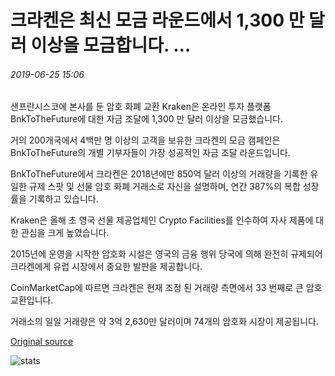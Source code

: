 # 크라켄은 최신 모금 라운드에서 1,300 만 달러 이상을 모금합니다. ...

###### 2019-06-25 15:06

샌프란시스코에 본사를 둔 암호 화폐 교환 Kraken은 온라인 투자 플랫폼 BnkToTheFuture에 대한 자금 조달에 1,300 만 달러 이상을 모금했습니다.

거의 200개국에서 4백만 명 이상의 고객을 보유한 크라켄의 모금 캠페인은 BnkToTheFuture의 개별 기부자들이 가장 성공적인 자금 조달 라운드입니다.

BnkToTheFuture에서 크라켄은 2018년에만 850억 달러 이상의 거래량을 기록한 유일한 규제 스팟 및 선물 암호 화폐 거래소로 자신을 설명하며, 연간 387%의 복합 성장률을 기록하고 있습니다.

Kraken은 올해 초 영국 선물 제공업체인 Crypto Facilities를 인수하여 자사 제품에 대한 관심을 크게 높였습니다.

2015년에 운영을 시작한 암호화 시설은 영국의 금융 행위 당국에 의해 완전히 규제되어 크라켄에게 유럽 시장에서 중요한 발판을 제공합니다.

CoinMarketCap에 따르면 크라켄은 현재 조정 된 거래량 측면에서 33 번째로 큰 암호 교환입니다.

거래소의 일일 거래량은 약 3억 2,630만 달러이며 74개의 암호화 시장이 제공됩니다.

[Original source](https://cointelegraph.com/news/kraken-raises-over-13-million-in-its-latest-fundraising-round)

![stats](https://c.statcounter.com/11760860/0/a89fa40b/1/ "stats")